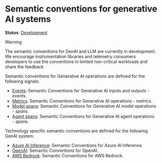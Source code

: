<!--- Hugo front matter used to generate the website version of this page:
linkTitle: Generative AI
--->

# Semantic conventions for generative AI systems

**Status**: [Development][DocumentStatus]

> [!Warning]
> The semantic conventions for GenAI and LLM are currently in development.
> We encourage instrumentation libraries and telemetry consumers developers to
> use the conventions in limited non-critical workloads and share the feedback

Semantic conventions for Generative AI operations are defined for the following signals:

* [Events](gen-ai-events.md): Semantic Conventions for Generative AI inputs and outputs - *events*.
* [Metrics](gen-ai-metrics.md): Semantic Conventions for Generative AI operations - *metrics*.
* [Model spans](gen-ai-spans.md): Semantic Conventions for Generative AI model operations - *spans*.
* [Agent spans](gen-ai-agent-spans.md): Semantic Conventions for Generative AI agent operations - *spans*.

Technology specific semantic conventions are defined for the following GenAI system:

* [Azure AI Inference](./azure-ai-inference.md): Semantic Conventions for Azure AI Inference.
* [OpenAI](./openai.md): Semantic Conventions for OpenAI.
* [AWS Bedrock](./aws-bedrock.md): Semantic Conventions for AWS Bedrock.

[DocumentStatus]: https://opentelemetry.io/docs/specs/otel/document-status
